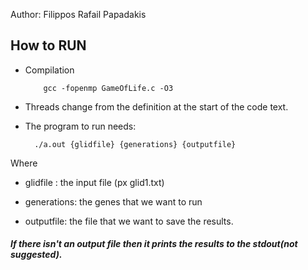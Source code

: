 Author: Filippos Rafail Papadakis

## How to RUN
* Compilation

          gcc -fopenmp GameOfLife.c -O3

* Threads change from the definition at the start of the code text.

* The program to run needs:

        ./a.out {glidfile} {generations} {outputfile}

Where 
* glidfile : the input file (px glid1.txt)

* generations: the genes that we want to run

* outputfile: the file that we want to save the results.
##### If there isn't an output file then it prints the results to the stdout(not suggested).
